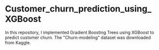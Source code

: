 # Customer_churn_prediction_using_XGBoost
In this repository, I implemented Gradient Boosting Trees using XGBoost to predict customer churn. The "Churn-modeling" dataset was downloaded from Kaggle.

